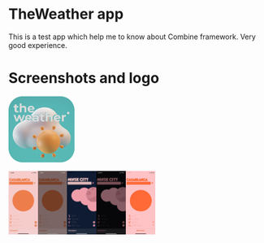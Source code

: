 # TheWeather app

This is a test app which help me to know about Combine framework. Very good experience.

# Screenshots and logo

<img src="./WeatherApplication/screenshots/logo.png" alt="screenshot4" style="zoom: 65%;" height="200" />

<img src="./WeatherApplication/screenshots/screenshot1.PNG" alt="screenshot1" style="zoom: 25%;" height="500" /><img src="./WeatherApplication/screenshots/screenshot2.PNG" alt="screenshot2" style="zoom: 25%;" height="500" /><img src="./WeatherApplication/screenshots/screenshot3.PNG" alt="screenshot3" style="zoom: 25%;" height="500" /><img src="./WeatherApplication/screenshots/screenshot4.PNG" alt="screenshot4" style="zoom: 25%;" height="500" /><img src="./WeatherApplication/screenshots/screenshot0.gif" alt="screenskot" style="zoom: 25%;" height="500" />




